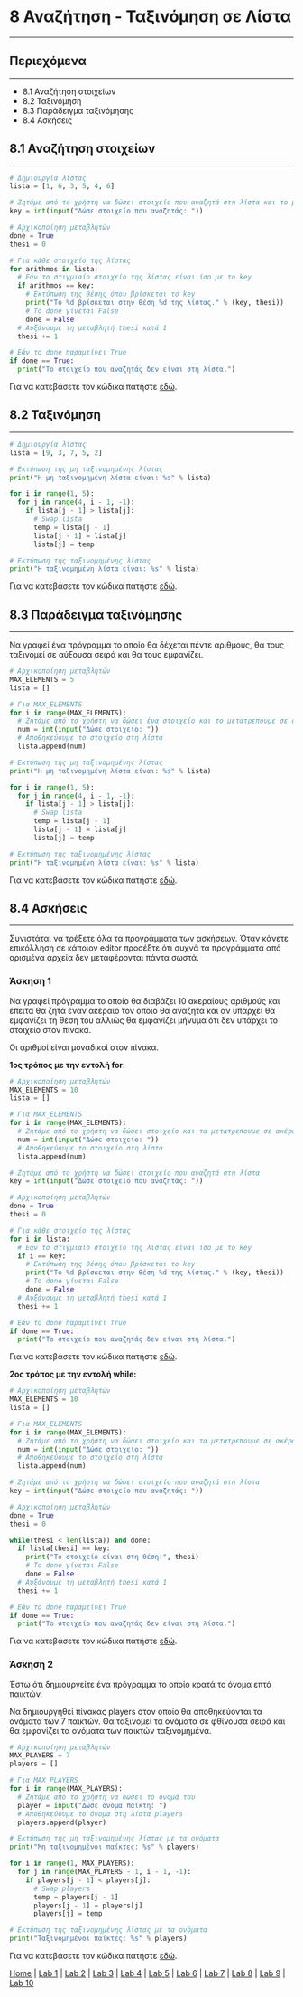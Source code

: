 # 8 Αναζήτηση - Ταξινόμηση σε Λίστα

---

## Περιεχόμενα

---

- 8.1 Αναζήτηση στοιχείων
- 8.2 Ταξινόμηση
- 8.3 Παράδειγμα ταξινόμησης
- 8.4 Ασκήσεις

## 8.1 Αναζήτηση στοιχείων

---

<!--
```python
# Δημιουργία λίστας
lista = [1, 6, 3, 5, 4, 6]

# Ζητάμε από το χρήστη να δώσει στοιχείο που αναζητά στη λίστα και το μετατρέπουμε σε ακέραιο
key = int(input("Δώσε στοιχείο που αναζητάς: ").strip())

# Αρχικοποίηση μεταβλητών
done = True
thesi = 0

# Για κάθε στοιχείο της λίστας
for arithmos in lista:
  # Εάν το στιγμιαίο στοιχείο της λίστας είναι ίσο με το key
  if arithmos == key:
    # Εκτύπωση της θέσης όπου βρίσκεται το key
    print(f"To {key} βρίσκεται στην θέση {thesi} της λίστας.")
    # Το done γίνεται False
    done = False
  # Αυξάνουμε τη μεταβλητή thesi κατά 1
  thesi += 1

# Εάν το done παραμείνει True
if done == True:
  print("Το στοιχείο που αναζητάς δεν είναι στη λίστα.")
```
-->

```python
# Δημιουργία λίστας
lista = [1, 6, 3, 5, 4, 6]

# Ζητάμε από το χρήστη να δώσει στοιχείο που αναζητά στη λίστα και το μετατρεπουμε σε ακέραιο
key = int(input("Δώσε στοιχείο που αναζητάς: "))

# Αρχικοποίηση μεταβλητών
done = True
thesi = 0

# Για κάθε στοιχείο της λίστας
for arithmos in lista:
  # Εάν το στιγμιαίο στοιχείο της λίστας είναι ίσο με το key
  if arithmos == key:
    # Εκτύπωση της θέσης όπου βρίσκεται το key
    print("To %d βρίσκεται στην θέση %d της λίστας." % (key, thesi))
    # Το done γίνεται False
    done = False
  # Αυξάνουμε τη μεταβλητή thesi κατά 1
  thesi += 1

# Εάν το done παραμείνει True
if done == True:
  print("Το στοιχείο που αναζητάς δεν είναι στη λίστα.")
```

Για να κατεβάσετε τον κώδικα πατήστε [εδώ](source/lab_08/lab_08_example_1.py).

## 8.2 Ταξινόμηση

---

<!--
```python
# Δημιουργία λίστας
lista = [9, 3, 7, 5, 2]

# Εκτύπωση της μη ταξινομημένης λίστας
print(f"H μη ταξινομημένη λίστα είναι: {lista}")

for i in range(1, 5):
  for j in range(4, i - 1, -1):
    if lista[j - 1] > lista[j]:
      # Swap lista
      temp = lista[j - 1]
      lista[j - 1] = lista[j]
      lista[j] = temp

# Εκτύπωση της ταξινομημένης λίστας
print(f"H ταξινομημένη λίστα είναι: {lista}")
```
-->

```python
# Δημιουργία λίστας
lista = [9, 3, 7, 5, 2]

# Εκτύπωση της μη ταξινομημένης λίστας
print("H μη ταξινομημένη λίστα είναι: %s" % lista)

for i in range(1, 5):
  for j in range(4, i - 1, -1):
    if lista[j - 1] > lista[j]:
      # Swap lista
      temp = lista[j - 1]
      lista[j - 1] = lista[j]
      lista[j] = temp

# Εκτύπωση της ταξινομημένης λίστας
print("H ταξινομημένη λίστα είναι: %s" % lista)
```

Για να κατεβάσετε τον κώδικα πατήστε [εδώ](source/lab_08/lab_08_example_2.py).

## 8.3 Παράδειγμα ταξινόμησης

---

Να γραφεί ένα πρόγραμμα το οποίο θα δέχεται πέντε αριθμούς, θα τους ταξινομεί σε αύξουσα σειρά και θα τους εμφανίζει.

<!--
```python
# Αρχικοποίηση μεταβλητών
MAX_ELEMENTS = 5
lista = []

# Για MAX_ELEMENTS
for i in range(MAX_ELEMENTS):
  # Ζητάμε από το χρήστη να δώσει ένα στοιχείο
  num = int(input("Δώσε στοιχείο: ").strip())
  # Αποθηκεύουμε το στοιχείο στη λίστα
  lista.append(num)

# Εκτύπωση της μη ταξινομημένης λίστας
print(f"H μη ταξινομημένη λίστα είναι: {lista}")

for i in range(1, 5):
  for j in range(4, i - 1, -1):
    if lista[j - 1] > lista[j]:
      # Swap lista
      temp = lista[j - 1]
      lista[j - 1] = lista[j]
      lista[j] = temp

# Εκτύπωση της ταξινομημένης λίστας
print(f"H ταξινομημένη λίστα είναι: {lista}")
```
-->

```python
# Αρχικοποίηση μεταβλητών
MAX_ELEMENTS = 5
lista = []

# Για MAX_ELEMENTS
for i in range(MAX_ELEMENTS):
  # Ζητάμε από το χρήστη να δώσει ένα στοιχείο και το μετατρεπουμε σε ακέραιο
  num = int(input("Δώσε στοιχείο: "))
  # Αποθηκεύουμε το στοιχείο στη λίστα
  lista.append(num)

# Εκτύπωση της μη ταξινομημένης λίστας
print("H μη ταξινομημένη λίστα είναι: %s" % lista)

for i in range(1, 5):
  for j in range(4, i - 1, -1):
    if lista[j - 1] > lista[j]:
      # Swap lista
      temp = lista[j - 1]
      lista[j - 1] = lista[j]
      lista[j] = temp

# Εκτύπωση της ταξινομημένης λίστας
print("H ταξινομημένη λίστα είναι: %s" % lista)
```

Για να κατεβάσετε τον κώδικα πατήστε [εδώ](source/lab_08/lab_08_example_3.py).

## 8.4 Ασκήσεις

---

Συνιστάται να τρέξετε όλα τα προγράμματα των ασκήσεων. Όταν κάνετε επικόλληση σε κάποιον editor προσέξτε ότι συχνά τα προγράμματα από ορισμένα αρχεία δεν μεταφέρονται πάντα σωστά.

### Άσκηση 1

Να γραφεί πρόγραμμα το οποίο θα διαβάζει 10 ακεραίους αριθμούς και έπειτα θα ζητά έναν ακέραιο τον οποίο θα αναζητά και αν υπάρχει θα εμφανίζει τη θέση του αλλιώς θα εμφανίζει μήνυμα ότι δεν υπάρχει το στοιχείο στον πίνακα.

Οι αριθμοί είναι μοναδικοί στον πίνακα.

**1ος τρόπος με την εντολή for:**

<!--
```python
# Aρχικοποίηση μεταβλητών
MAX_ELEMENTS = 10
lista = []

# Για MAX_ELEMENTS
for i in range(MAX_ELEMENTS):
  # Ζητάμε από το χρήστη να δώσει στοιχείο και τα μετατρεπουμε σε ακέραιο
  num = int(input("Δώσε στοιχείο: ").strip())
  # Αποθηκεύουμε το στοιχείο στη λίστα
  lista.append(num)

# Ζητάμε από το χρήστη να δώσει στοιχείο που αναζητά στη λίστα
key = int(input("Δώσε στοιχείο που αναζητάς: ").strip())

# Αρχικοποίηση μεταβλητών
done = True
thesi = 0

# Για κάθε στοιχείο της λίστας
for i in lista:
  # Εάν το στιγμιαίο στοιχείο της λίστας είναι ίσο με το key
  if i == key:
    # Εκτύπωση της θέσης όπου βρίσκεται το key
    print(f"To {key} βρίσκεται στην θέση {thesi} της λίστας.")
    # Το done γίνεται False
    done = False
  # Αυξάνουμε τη μεταβλητή thesi κατά 1
  thesi += 1

# Εάν το done παραμείνει True
if done == True:
    print("To στοιχείο που αναζητάς δεν είναι στη λίστα.")
```
-->

```python
# Aρχικοποίηση μεταβλητών
MAX_ELEMENTS = 10
lista = []

# Για MAX_ELEMENTS
for i in range(MAX_ELEMENTS):
  # Ζητάμε από το χρήστη να δώσει στοιχείο και τα μετατρεπουμε σε ακέραια
  num = int(input("Δώσε στοιχείο: "))
  # Αποθηκεύουμε το στοιχείο στη λίστα
  lista.append(num)

# Ζητάμε από το χρήστη να δώσει στοιχείο που αναζητά στη λίστα
key = int(input("Δώσε στοιχείο που αναζητάς: "))

# Αρχικοποίηση μεταβλητών
done = True
thesi = 0

# Για κάθε στοιχείο της λίστας
for i in lista:
  # Εάν το στιγμιαίο στοιχείο της λίστας είναι ίσο με το key
  if i == key:
    # Εκτύπωση της θέσης όπου βρίσκεται το key
    print("To %d βρίσκεται στην θέση %d της λίστας." % (key, thesi))
    # Το done γίνεται False
    done = False
  # Αυξάνουμε τη μεταβλητή thesi κατά 1
  thesi += 1

# Εάν το done παραμείνει True
if done == True:
  print("To στοιχείο που αναζητάς δεν είναι στη λίστα.")
```

Για να κατεβάσετε τον κώδικα πατήστε [εδώ](source/lab_08/lab_08_exercise_1a.py).

**2ος τρόπος με την εντολή while:**

<!--
```python
# Aρχικοποίηση μεταβλητών
MAX_ELEMENTS = 10
lista = []

# Για MAX_ELEMENTS
for i in range(MAX_ELEMENTS):
  # Ζητάμε από το χρήστη να δώσει στοιχείο και τα μετατρεπουμε σε ακέραια
  num = int(input("Δώσε στοιχείο: ").strip())
  # Αποθηκεύουμε το στοιχείο στη λίστα
  lista.append(num)

# Ζητάμε από το χρήστη να δώσει στοιχείο που αναζητά στη λίστα
key = int(input("Δώσε στοιχείο που αναζητάς: ").strip())

# Αρχικοποίηση μεταβλητών
done = True
thesi = 0

while(thesi < len(lista)) and done:
  if lista[thesi] == key:
    print(f"Το στοιχείο είναι στη θέση: {thesi}")
    # Το done γίνεται False
    done = False
  # Αυξάνουμε τη μεταβλητή thesi κατά 1
  thesi += 1

# Εάν το done παραμείνει True
if done == True:
  print("To στοιχείο που αναζητάς δεν είναι στη λίστα.")
```
-->

```python
# Aρχικοποίηση μεταβλητών
MAX_ELEMENTS = 10
lista = []

# Για MAX_ELEMENTS
for i in range(MAX_ELEMENTS):
  # Ζητάμε από το χρήστη να δώσει στοιχείο και τα μετατρεπουμε σε ακέραια
  num = int(input("Δώσε στοιχείο: "))
  # Αποθηκεύουμε το στοιχείο στη λίστα
  lista.append(num)

# Ζητάμε από το χρήστη να δώσει στοιχείο που αναζητά στη λίστα
key = int(input("Δώσε στοιχείο που αναζητάς: "))

# Αρχικοποίηση μεταβλητών
done = True
thesi = 0

while(thesi < len(lista)) and done:
  if lista[thesi] == key:
    print("Το στοιχείο είναι στη θέση:", thesi)
    # Το done γίνεται False
    done = False
  # Αυξάνουμε τη μεταβλητή thesi κατά 1
  thesi += 1

# Εάν το done παραμείνει True
if done == True:
  print("To στοιχείο που αναζητάς δεν είναι στη λίστα.")
```

Για να κατεβάσετε τον κώδικα πατήστε [εδώ](source/lab_08/lab_08_exercise_1b.py).

### Άσκηση 2

Έστω ότι δημιουργείτε ένα πρόγραμμα το οποίο κρατά το όνομα επτά παικτών.

Να δημιουργηθεί πίνακας players στον οποίο θα αποθηκεύονται τα ονόματα των 7 παικτών. Θα ταξινομεί τα ονόματα σε φθίνουσα σειρά και θα εμφανίζει τα ονόματα των παικτών ταξινομημένα.

<!--
```python
# Αρχικοποίηση μεταβλητών
MAX_PLAYERS = 7
players = []

# Για MAX_PLAYERS
for i in range(MAX_PLAYERS):
  # Ζητάμε από το χρήστη να δώσει το όνομά του
  player = input("Δώσε όνομα παίκτη: ").strip()
  # Αποθηκεύουμε το όνομα στη λίστα players
  players.append(player)

# Εκτύπωση της μη ταξινομημένης λίστας με τα ονόματα
print(f"Μη ταξινομημένοι παίκτες: {players}")

for i in range(1, MAX_PLAYERS):
  for j in range(MAX_PLAYERS - 1, i - 1, -1):
    if players[j - 1] < players[j]:
      # Swap players
      temp = players[j - 1]
      players[j - 1] = players[j]
      players[j] = temp

# Εκτύπωση της ταξινομημένης λίστας με τα ονόματα
print(f"Ταξινομημένοι παίκτες: {players}")
```
-->

```python
# Αρχικοποίηση μεταβλητών
MAX_PLAYERS = 7
players = []

# Για MAX_PLAYERS
for i in range(MAX_PLAYERS):
  # Ζητάμε από το χρήστη να δώσει το όνομά του
  player = input("Δώσε όνομα παίκτη: ")
  # Αποθηκεύουμε το όνομα στη λίστα players
  players.append(player)

# Εκτύπωση της μη ταξινομημένης λίστας με τα ονόματα
print("Μη ταξινομημένοι παίκτες: %s" % players)

for i in range(1, MAX_PLAYERS):
  for j in range(MAX_PLAYERS - 1, i - 1, -1):
    if players[j - 1] < players[j]:
      # Swap players
      temp = players[j - 1]
      players[j - 1] = players[j]
      players[j] = temp

# Εκτύπωση της ταξινομημένης λίστας με τα ονόματα
print("Ταξινομημένοι παίκτες: %s" % players)
```

Για να κατεβάσετε τον κώδικα πατήστε [εδώ](source/lab_08/lab_08_exercise_2.py).

[Home](../README.md) | [Lab 1](lab_01.md) | [Lab 2](lab_02.md) | [Lab 3](lab_03.md) | [Lab 4](lab_04.md) | [Lab 5](lab_05.md) | [Lab 6](lab_06.md) | [Lab 7](lab_07.md) | [Lab 8](lab_08.md) | [Lab 9](lab_09.md) | [Lab 10](lab_10.md)
